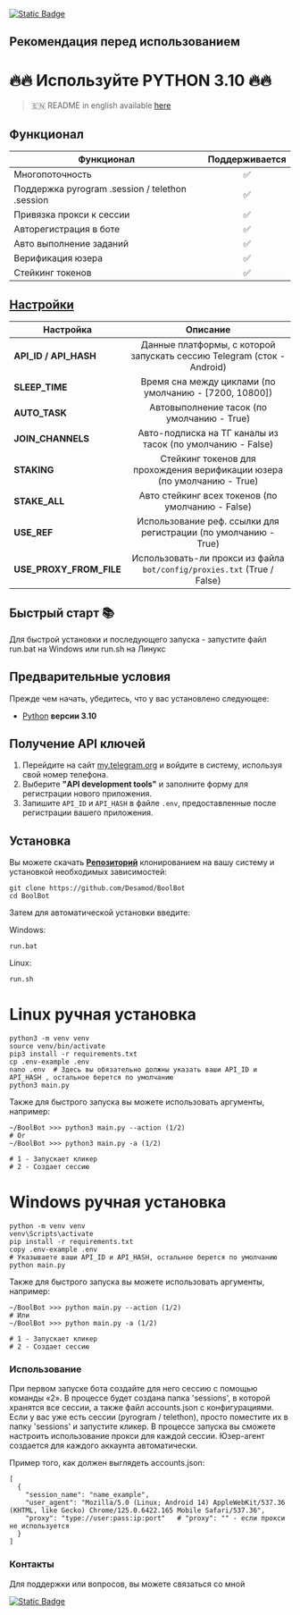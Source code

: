 [![Static Badge](https://img.shields.io/badge/Telegram-Bot%20Link-Link?style=for-the-badge&logo=Telegram&logoColor=white&logoSize=auto&color=blue)](https://t.me/boolfamily_bot/join?startapp=2MSH0)

## Рекомендация перед использованием

# 🔥🔥 Используйте PYTHON 3.10 🔥🔥

> 🇪🇳 README in english available [here](README.md)

## Функционал  
| Функционал                                        | Поддерживается |
|---------------------------------------------------|:--------------:|
| Многопоточность                                   |       ✅        |
| Поддержка pyrogram .session / telethon .session   |       ✅        |
| Привязка прокси к сессии                          |       ✅        |
| Авторегистрация в боте                            |       ✅        |
| Авто выполнение заданий                           |       ✅        |
| Верификация юзера                                 |       ✅        |
| Стейкинг токенов                                  |       ✅        |



## [Настройки](https://github.com/Desamod/BoolBot/blob/master/.env-example/)
| Настройка               |                                 Описание                                 |
|-------------------------|:------------------------------------------------------------------------:|
| **API_ID / API_HASH**   |  Данные платформы, с которой запускать сессию Telegram (сток - Android)  | 
| **SLEEP_TIME**          |          Время сна между циклами (по умолчанию - [7200, 10800])          |
| **AUTO_TASK**           |                Автовыполнение тасок (по умолчанию - True)                |
| **JOIN_CHANNELS**       |        Авто-подписка на ТГ каналы из тасок (по умолчанию - False)        |
| **STAKING**             | Стейкинг токенов для прохождения верификации юзера (по умолчанию - True) |
| **STAKE_ALL**           |            Авто стейкинг всех токенов (по умолчанию - False)             |
| **USE_REF**             |     Использование реф. ссылки для регистрации (по умолчанию - True)      |
| **USE_PROXY_FROM_FILE** | Использовать-ли прокси из файла `bot/config/proxies.txt` (True / False)  |

## Быстрый старт 📚

Для быстрой установки и последующего запуска - запустите файл run.bat на Windows или run.sh на Линукс

## Предварительные условия
Прежде чем начать, убедитесь, что у вас установлено следующее:
- [Python](https://www.python.org/downloads/) **версии 3.10**

## Получение API ключей
1. Перейдите на сайт [my.telegram.org](https://my.telegram.org) и войдите в систему, используя свой номер телефона.
2. Выберите **"API development tools"** и заполните форму для регистрации нового приложения.
3. Запишите `API_ID` и `API_HASH` в файле `.env`, предоставленные после регистрации вашего приложения.

## Установка
Вы можете скачать [**Репозиторий**](https://github.com/Desamod/BoolBot) клонированием на вашу систему и установкой необходимых зависимостей:
```shell
git clone https://github.com/Desamod/BoolBot
cd BoolBot
```

Затем для автоматической установки введите:

Windows:
```shell
run.bat
```

Linux:
```shell
run.sh
```

# Linux ручная установка
```shell
python3 -m venv venv
source venv/bin/activate
pip3 install -r requirements.txt
cp .env-example .env
nano .env  # Здесь вы обязательно должны указать ваши API_ID и API_HASH , остальное берется по умолчанию
python3 main.py
```

Также для быстрого запуска вы можете использовать аргументы, например:
```shell
~/BoolBot >>> python3 main.py --action (1/2)
# Or
~/BoolBot >>> python3 main.py -a (1/2)

# 1 - Запускает кликер
# 2 - Создает сессию
```


# Windows ручная установка
```shell
python -m venv venv
venv\Scripts\activate
pip install -r requirements.txt
copy .env-example .env
# Указываете ваши API_ID и API_HASH, остальное берется по умолчанию
python main.py
```

Также для быстрого запуска вы можете использовать аргументы, например:
```shell
~/BoolBot >>> python main.py --action (1/2)
# Или
~/BoolBot >>> python main.py -a (1/2)

# 1 - Запускает кликер
# 2 - Создает сессию
```

### Использование
При первом запуске бота создайте для него сессию с помощью команды «2». В процессе будет создана папка 'sessions', в которой хранятся все сессии, а также файл accounts.json с конфигурациями.
Если у вас уже есть сессии (pyrogram / telethon), просто поместите их в папку 'sessions' и запустите кликер. В процессе запуска вы сможете настроить использование прокси для каждой сессии.
Юзер-агент создается для каждого аккаунта автоматически.

Пример того, как должен выглядеть accounts.json:
```shell
[
  {
    "session_name": "name_example",
    "user_agent": "Mozilla/5.0 (Linux; Android 14) AppleWebKit/537.36 (KHTML, like Gecko) Chrome/125.0.6422.165 Mobile Safari/537.36",
    "proxy": "type://user:pass:ip:port"   # "proxy": "" - если прокси не используется
  }
]
```

### Контакты

Для поддержки или вопросов, вы можете связаться со мной

[![Static Badge](https://img.shields.io/badge/Telegram-Channel-Link?style=for-the-badge&logo=Telegram&logoColor=white&logoSize=auto&color=blue)](https://t.me/desforge_cryptwo)

